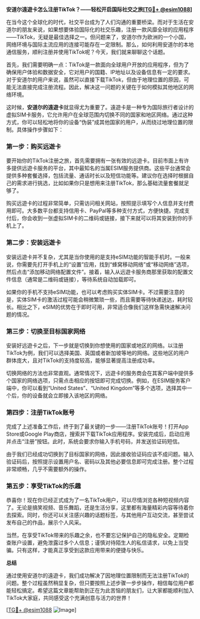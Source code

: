 **安道尔遠遊卡怎么注册TikTok？——轻松开启国际社交之旅[[TG💪+ @esim1088](https://t.me/s/esim1088)]**

在当今这个全球化的时代，社交平台成为了人们沟通的重要桥梁。而对于生活在安道尔的朋友来说，如果想要体验国际化的社交乐趣，注册一款风靡全球的应用程序——TikTok，无疑是最佳选择之一。但问题来了，安道尔作为欧洲的一个小国，网络环境与国际主流应用的连接可能存在一定限制。那么，如何利用安道尔的本地通信服务，顺利注册并使用TikTok呢？今天，我们就来聊聊这个话题。

首先，我们需要明确一点：TikTok是一款面向全球用户开放的应用程序，但为了确保用户体验和数据安全，它对用户的国籍、IP地址以及设备信息有一定的要求。对于安道尔的用户来说，虽然可以直接下载TikTok，但由于地理位置的原因，可能无法直接完成注册流程。因此，解决这一问题的关键在于如何模拟其他地区的网络环境。

这时候，**安道尔的遠遊卡**就显得尤为重要了。遠遊卡是一种专为国际旅行者设计的虚拟SIM卡服务，它允许用户在全球范围内切换不同的国家和地区网络。通过这种方式，你可以轻松地将你的设备“伪装”成其他国家的用户，从而绕过地理位置的限制。具体操作步骤如下：

### 第一步：购买远遊卡

要开始你的TikTok注册之旅，首先需要拥有一张有效的远遊卡。目前市面上有许多提供远遊卡服务的平台，其中最知名的当属ESIM服务提供商。这些平台通常会提供多种套餐选择，包括流量、通话时长以及短信功能等。建议你在选择时根据自己的需求进行挑选，比如如果你只是想用来注册TikTok，那么基础流量套餐就足够了。

购买远遊卡的过程非常简单，只需访问相关网站，按照提示填写个人信息并支付费用即可。大多数平台都支持信用卡、PayPal等多种支付方式，方便快捷。完成支付后，你会收到一张虚拟SIM卡的二维码或链接，接下来就可以将其安装到你的手机上了。

### 第二步：安装远遊卡

安装远遊卡并不复杂，尤其是当你使用的是支持eSIM功能的智能手机时。一般来说，你需要先打开手机上的“设置”应用，找到“蜂窝移动网络”或“移动网络”选项，然后点击“添加移动网络配置文件”。接着，输入从远遊卡服务商那里获取的配置文件信息（通常是二维码或链接），等待系统自动加载即可。

如果你的手机不支持eSIM功能，也可以考虑购买实体SIM卡。不过需要注意的是，实体SIM卡的激活过程可能会稍微繁琐一些，而且需要等待快递送达，耗时较长。相比之下，eSIM的优势在于即时可用，非常适合像我们这样急需快速解决问题的情况。

### 第三步：切换至目标国家网络

安装好远遊卡之后，下一步就是切换到你想使用的国家或地区的网络。以注册TikTok为例，我们可以选择美国、英国或者新加坡等地的网络。这些地区的用户群体庞大，且对TikTok的支持度较高，能够显著提高注册成功率。

切换网络的方法也非常直观。通常情况下，远遊卡的服务商会在其客户端中提供多个国家的网络选项，只需点击相应的按钮即可完成切换。例如，在ESIM服务客户端中，你可以看到“United States”、“United Kingdom”等多个选项，选择其中一个后，你的设备就会立即接入该地区的网络。

### 第四步：注册TikTok账号

完成了上述准备工作后，终于到了最关键的一步——注册TikTok账号！打开App Store或Google Play商店，搜索并下载TikTok应用程序。安装完成后，启动应用并点击“注册”按钮。此时，系统会要求你输入手机号码，并发送验证码短信。

由于我们已经成功切换到了目标国家的网络，因此接收验证码应该不成问题。输入验证码后，按照提示设置用户名、密码以及其他必要信息即可完成注册。整个过程非常顺畅，几乎不需要额外的操作。

### 第五步：享受TikTok的乐趣

恭喜你！现在你已经正式成为了一名TikTok用户，可以尽情浏览各种短视频内容了。无论是搞笑视频、音乐舞蹈，还是生活分享，这里都有海量精彩内容等待着你去探索。同时，你还可以关注感兴趣的话题标签，与其他用户互动交流，甚至尝试发布自己的作品，展示个人风采。

当然，在享受TikTok带来的乐趣之余，也不要忘记保护自己的隐私安全。定期检查账户设置，避免泄露过多个人信息；谨慎对待陌生人的私信请求，以免上当受骗。只有这样，才能真正享受到这款应用带来的便捷与快乐。

**总结**

通过使用安道尔的遠遊卡，我们成功解决了因地理位置限制而无法注册TikTok的问题。整个过程虽然稍显复杂，但只要按照上述步骤一步步操作，相信每位用户都能轻松搞定。希望这篇文章能帮助到正在为此苦恼的朋友们，让大家都能顺利加入TikTok大家庭，共同感受这个充满创意与活力的世界！

[[TG💪+ @esim1088](https://t.me/s/esim1088) ![Image](https://i.postimg.cc/4NQfJmqS/Snipaste-2025-05-13-00-14-12.png)]